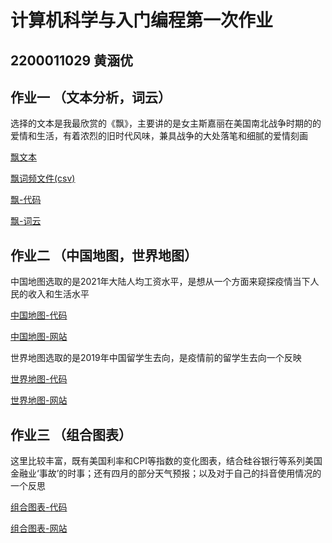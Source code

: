 # 计算机科学与入门编程第一次作业
## 2200011029 黄涵优
## 作业一 （文本分析，词云）
选择的文本是我最欣赏的《飘》，主要讲的是女主斯嘉丽在美国南北战争时期的的爱情和生活，有着浓烈的旧时代风味，兼具战争的大处落笔和细腻的爱情刻画

[飘文本](https://huanghanyou.github.io/飘.txt)

[飘词频文件(csv)](https://huanghanyou.github.io/飘-词频.csv)

[飘-代码](https://huanghanyou.github.io/飘.py)

[飘-词云](https://huanghanyou.github.io/飘.html)


## 作业二 （中国地图，世界地图）
中国地图选取的是2021年大陆人均工资水平，是想从一个方面来窥探疫情当下人民的收入和生活水平

[中国地图-代码](https://huanghanyou.github.io/中国地图.py)

[中国地图-网站](https://huanghanyou.github.io/中国地图.html)

世界地图选取的是2019年中国留学生去向，是疫情前的留学生去向一个反映

[世界地图-代码](https://huanghanyou.github.io/世界地图.py)

[世界地图-网站](https://huanghanyou.github.io/世界地图.html)

## 作业三 （组合图表）

这里比较丰富，既有美国利率和CPI等指数的变化图表，结合硅谷银行等系列美国金融业‘事故’的时事；还有四月的部分天气预报；以及对于自己的抖音使用情况的一个反思

[组合图表-代码](https://huanghanyou.github.io/组合图表.py)

[组合图表-网站](https://huanghanyou.github.io/组合图表.html)
